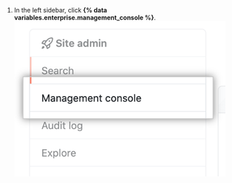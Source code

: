 1. In the left sidebar, click **{% data variables.enterprise.management_console %}**.
![{% data variables.enterprise.management_console %} tab in the left sidebar](/assets/images/enterprise/management-console/management-console-tab.png)
